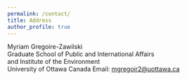 ```yaml
---
permalink: /contact/
title: Address
author_profile: true
---
```


Myriam Gregoire-Zawilski  
Graduate School of Public and International Affairs  
and Institute of the Environment  
University of Ottawa
Canada
Email: mgregoir2@uottawa.ca
